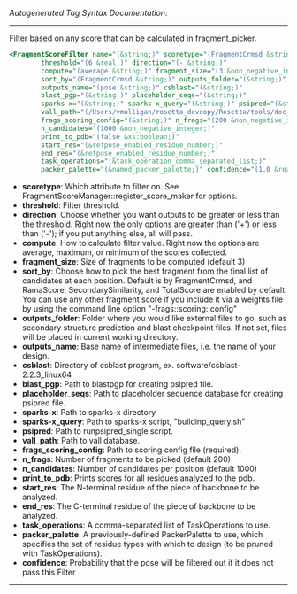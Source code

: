<!-- THIS IS AN AUTOGENERATED FILE: Don't edit it directly, instead change the schema definition in the code itself. -->

_Autogenerated Tag Syntax Documentation:_

---
Filter based on any score that can be calculated in fragment_picker.

```xml
<FragmentScoreFilter name="(&string;)" scoretype="(FragmentCrmsd &string;)"
        threshold="(6 &real;)" direction="(- &string;)"
        compute="(average &string;)" fragment_size="(3 &non_negative_integer;)"
        sort_by="(FragmentCrmsd &string;)" outputs_folder="(&string;)"
        outputs_name="(pose &string;)" csblast="(&string;)"
        blast_pgp="(&string;)" placeholder_seqs="(&string;)"
        sparks-x="(&string;)" sparks-x_query="(&string;)" psipred="(&string;)"
        vall_path="(/Users/vmulligan/rosetta_devcopy/Rosetta/tools/doc_tools/../../main/database//sampling/vall.jul19.2011.gz &string;)"
        frags_scoring_config="(&string;)" n_frags="(200 &non_negative_integer;)"
        n_candidates="(1000 &non_negative_integer;)"
        print_to_pdb="(false &xs:boolean;)"
        start_res="(&refpose_enabled_residue_number;)"
        end_res="(&refpose_enabled_residue_number;)"
        task_operations="(&task_operation_comma_separated_list;)"
        packer_palette="(&named_packer_palette;)" confidence="(1.0 &real;)" />
```

-   **scoretype**: Which attribute to filter on. See FragmentScoreManager::register_score_maker for options.
-   **threshold**: Filter threshold.
-   **direction**: Choose whether you want outputs to be greater or less than the threshold. Right now the only options are greater than ('+') or less than ('-'); if you put anything else, all will pass.
-   **compute**: How to calculate filter value. Right now the options are average, maximum, or minimum of the scores collected.
-   **fragment_size**: Size of fragments to be computed (default 3)
-   **sort_by**: Choose how to pick the best fragment from the final list of candidates at each position. Default is by FragmentCrmsd, and RamaScore, SecondarySimilarity, and TotalScore are enabled by default. You can use any other fragment score if you include it via a weights file by using the command line option "-frags::scoring::config"
-   **outputs_folder**: Folder where you would like external files to go, such as secondary structure prediction and blast checkpoint files. If not set, files will be placed in current working directory.
-   **outputs_name**: Base name of intermediate files, i.e. the name of your design.
-   **csblast**: Directory of csblast program, ex. software/csblast-2.2.3_linux64
-   **blast_pgp**: Path to blastpgp for creating psipred file.
-   **placeholder_seqs**: Path to placeholder sequence database for creating psipred file.
-   **sparks-x**: Path to sparks-x directory
-   **sparks-x_query**: Path to sparks-x script, "buildinp_query.sh"
-   **psipred**: Path to runpsipred_single script.
-   **vall_path**: Path to vall database.
-   **frags_scoring_config**: Path to scoring config file (required).
-   **n_frags**: Number of fragments to be picked (default 200)
-   **n_candidates**: Number of candidates per position (default 1000)
-   **print_to_pdb**: Prints scores for all residues analyzed to the pdb.
-   **start_res**: The N-terminal residue of the piece of backbone to be analyzed.
-   **end_res**: The C-terminal residue of the piece of backbone to be analyzed.
-   **task_operations**: A comma-separated list of TaskOperations to use.
-   **packer_palette**: A previously-defined PackerPalette to use, which specifies the set of residue types with which to design (to be pruned with TaskOperations).
-   **confidence**: Probability that the pose will be filtered out if it does not pass this Filter

---
